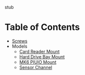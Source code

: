stub

# Table of Contents

- [Screws](/screws.md)
- Models
  - [Card Reader Mount](/models/card-reader-mount)
  - [Hard Drive Bay Mount](/models/hard-drive-bay-mount)
  - [MK6 PIUIO Mount](/models/mk6-piuio-mount)
  - [Sensor Channel](/models/sensor-channel)